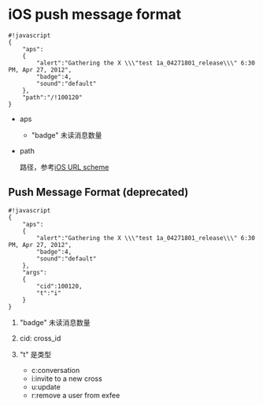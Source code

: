 # iOS push message format



	#!javascript
	{
	    "aps":
	    {
	        "alert":"Gathering the X \\\"test 1a_04271801_release\\\" 6:30 PM, Apr 27, 2012",
	        "badge":4,
	        "sound":"default"
	    },
	    "path":"/!100120"
	}


* aps
    * "badge" 未读消息数量
* path

    路径，参考[iOS URL scheme](ios_url_scheme.html)
    

## Push Message Format (deprecated)
	#!javascript
	{
	    "aps":
	    {
	        "alert":"Gathering the X \\\"test 1a_04271801_release\\\" 6:30 PM, Apr 27, 2012",
	        "badge":4,
	        "sound":"default"
	    },
	    "args":
	    {
	        "cid":100120,
	        "t":"i"
	    }
	}



1. "badge" 未读消息数量
2. cid: cross_id
3. "t" 是类型

    * c:conversation
    * i:invite to a new cross
    * u:update
    * r:remove a user from exfee